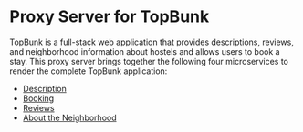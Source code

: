 # Proxy Server for TopBunk
TopBunk is a full-stack web application that provides descriptions, reviews, and neighborhood information about hostels and allows users to book a stay. This proxy server brings together the following four microservices to render the complete TopBunk application:
- [Description](https://github.com/TopBunkNYC/Description)
- [Booking](https://github.com/TopBunkNYC/Booking)
- [Reviews](https://github.com/TopBunkNYC/Reviews)
- [About the Neighborhood](https://github.com/TopBunkNYC/Neighborhood)
